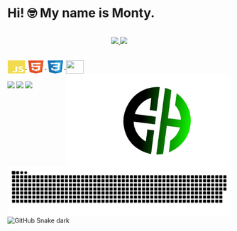 <h1> Hi! 🤓 My name is Monty. </h1>

</br>

<div align="center">
  <a href="https://github.com/Monty-Gabriel">
  <img height="180em" src="https://github-readme-stats.vercel.app/api?username=brseghese&show_icons=true&theme=chartreuse-dark&include_all_commits=true&count_private=true"/>
  <img height="180em" src="https://github-readme-stats.vercel.app/api/top-langs/?username=brseghese&layout=compact&langs_count=7&theme=chartreuse-dark"/>
</div>
  
  </br>

  <div style="display: inline_block"><br>
  <img align="center" alt="Js" height="30" width="40" src="https://raw.githubusercontent.com/devicons/devicon/master/icons/javascript/javascript-plain.svg">
  <img align="center" alt="HTML" height="30" width="40" src="https://raw.githubusercontent.com/devicons/devicon/master/icons/html5/html5-original.svg">
  <img align="center" alt="CSS" height="30" width="40" src="https://raw.githubusercontent.com/devicons/devicon/master/icons/css3/css3-original.svg">
  <img align="center" height="30" width="40" src="https://raw.githubusercontent.com/Monty-Gabriel/Vetflix/master/img/favico.ico">
  <img align="right" alt="EC" height="210" style="border-radius:20px;" src="https://raw.githubusercontent.com/Monty-Gabriel/Monty-Gabriel/main/img/eh-verde.gif">
</div>
  
  </br>
 
<div> 
  <a href="https://instagram.com" target="_blank"><img src="https://img.shields.io/badge/-Instagram-%23E4405F?style=for-the-badge&logo=instagram&logoColor=white" target="_blank"></a>
  <a href = "mailto:montyvirtual-engine.com"><img src="https://img.shields.io/badge/Gmail-D14836?style=for-the-badge&logo=gmail&logoColor=white" target="_blank"></a>
  <a href="https://www.linkedin.com/in/monty-padron-7a2b9a169/" target="_blank"><img src="https://img.shields.io/badge/-LinkedIn-%230077B5?style=for-the-badge&logo=linkedin&logoColor=white" target="_blank"></a>
  
 
  ![Snake animation](https://github.com/Monty-Gabriel/Monty-Gabriel/blob/output/github-contribution-grid-snake.svg)
  ![GitHub Snake dark](https://github.com/Monty-Gabriel/Monty-Gabriel/blob/output/github-snake-dark.svg#gh-dark-mode-only)
 
</div>
